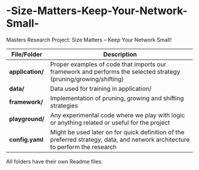 # -Size-Matters-Keep-Your-Network-Small-
Masters Research Project:  Size Matters – Keep Your Network Small!

| File/Folder      | Description   | 
| ---------------- | ------------- | 
| **application/** | Proper examples of code that imports our framework and performs the selected strategy (pruning/growing/shifting) | 
| **data/**        | Data used for training in application/ | 
| **framework/**   | Implementation of pruning, growing and shifting strategies | 
| **playground/**  | Any experimental code where we play with logic or anything related or useful for the project | 
| **config.yaml**  | Might be used later on for quick definition of the preferred strategy, data, and network architecture to perform                           the research |

All folders have their own Readme files.